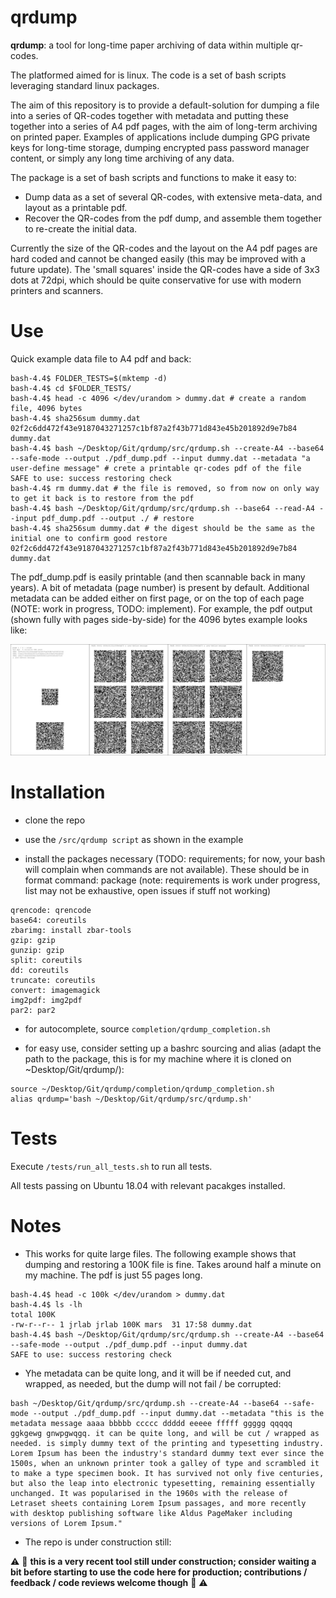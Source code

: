 # qrdump

**qrdump**: a tool for long-time paper archiving of data within multiple qr-codes.

The platformed aimed for is linux. The code is a set of bash scripts leveraging standard linux packages.

The aim of this repository is to provide a default-solution for dumping a file into a series of QR-codes together with metadata and putting these together into a series of A4 pdf pages, with the aim of long-term archiving on printed paper. Examples of applications include dumping GPG private keys for long-time storage, dumping encrypted pass password manager content, or simply any long time archiving of any data.

The package is a set of bash scripts and functions to make it easy to:

- Dump data as a set of several QR-codes, with extensive meta-data, and layout as a printable pdf.
- Recover the QR-codes from the pdf dump, and assemble them together to re-create the initial data.

Currently the size of the QR-codes and the layout on the A4 pdf pages are hard coded and cannot be changed easily (this may be improved with a future update). The 'small squares' inside the QR-codes have a side of 3x3 dots at 72dpi, which should be quite conservative for use with modern printers and scanners.

# Use

Quick example data file to A4 pdf and back:

```
bash-4.4$ FOLDER_TESTS=$(mktemp -d)
bash-4.4$ cd $FOLDER_TESTS/
bash-4.4$ head -c 4096 </dev/urandom > dummy.dat # create a random file, 4096 bytes
bash-4.4$ sha256sum dummy.dat 
02f2c6dd472f43e9187043271257c1bf87a2f43b771d843e45b201892d9e7b84  dummy.dat
bash-4.4$ bash ~/Desktop/Git/qrdump/src/qrdump.sh --create-A4 --base64 --safe-mode --output ./pdf_dump.pdf --input dummy.dat --metadata "a user-define message" # crete a printable qr-codes pdf of the file
SAFE to use: success restoring check
bash-4.4$ rm dummy.dat # the file is removed, so from now on only way to get it back is to restore from the pdf
bash-4.4$ bash ~/Desktop/Git/qrdump/src/qrdump.sh --base64 --read-A4 --input pdf_dump.pdf --output ./ # restore
bash-4.4$ sha256sum dummy.dat # the digest should be the same as the initial one to confirm good restore
02f2c6dd472f43e9187043271257c1bf87a2f43b771d843e45b201892d9e7b84  dummy.dat
```

The pdf_dump.pdf is easily printable (and then scannable back in many years). A bit of metadata (page number) is present by default. Additional metadata can be added either on first page, or on the top of each page (NOTE: work in progress, TODO: implement). For example, the pdf output (shown fully with pages side-by-side) for the 4096 bytes example looks like:

![Illustration of pdf output (here dump of 4096 bytes)](doc/illustration_pdf_dump/illustration_2.png?raw=true)

# Installation

- clone the repo

- use the ```/src/qrdump script``` as shown in the example

- install the packages necessary (TODO: requirements; for now, your bash will complain when commands are not available). These should be in format command: package (note: requirements is work under progress, list may not be exhaustive, open issues if stuff not working)

```
qrencode: qrencode
base64: coreutils
zbarimg: install zbar-tools
gzip: gzip
gunzip: gzip
split: coreutils
dd: coreutils
truncate: coreutils
convert: imagemagick
img2pdf: img2pdf
par2: par2
```

- for autocomplete, source ```completion/qrdump_completion.sh```

- for easy use, consider setting up a bashrc sourcing and alias (adapt the path to the package, this is for my machine where it is cloned on ~Desktop/Git/qrdump/):

```
source ~/Desktop/Git/qrdump/completion/qrdump_completion.sh
alias qrdump='bash ~/Desktop/Git/qrdump/src/qrdump.sh'
```

# Tests

Execute ```/tests/run_all_tests.sh``` to run all tests.

All tests passing on Ubuntu 18.04 with relevant pacakges installed.

# Notes

- This works for quite large files. The following example shows that dumping and restoring a 100K file is fine. Takes around half a minute on my machine. The pdf is just 55 pages long.

```
bash-4.4$ head -c 100k </dev/urandom > dummy.dat
bash-4.4$ ls -lh
total 100K
-rw-r--r-- 1 jrlab jrlab 100K mars  31 17:58 dummy.dat
bash-4.4$ bash ~/Desktop/Git/qrdump/src/qrdump.sh --create-A4 --base64 --safe-mode --output ./pdf_dump.pdf --input dummy.dat
SAFE to use: success restoring check
```

- Yhe metadata can be quite long, and it will be if needed cut, and wrapped, as needed, but the dump will not fail / be corrupted:

```
bash ~/Desktop/Git/qrdump/src/qrdump.sh --create-A4 --base64 --safe-mode --output ./pdf_dump.pdf --input dummy.dat --metadata "this is the metadata message aaaa bbbbb ccccc ddddd eeeee fffff ggggg qqqqq ggkgewg gnwpgwqgq. it can be quite long, and will be cut / wrapped as needed. is simply dummy text of the printing and typesetting industry. Lorem Ipsum has been the industry's standard dummy text ever since the 1500s, when an unknown printer took a galley of type and scrambled it to make a type specimen book. It has survived not only five centuries, but also the leap into electronic typesetting, remaining essentially unchanged. It was popularised in the 1960s with the release of Letraset sheets containing Lorem Ipsum passages, and more recently with desktop publishing software like Aldus PageMaker including versions of Lorem Ipsum."
```

- The repo is under construction still:

:warning: :construction: **this is a very recent tool still under construction; consider waiting a bit before starting to use the code here for production; contributions / feedback / code reviews welcome though** :construction: :warning:

